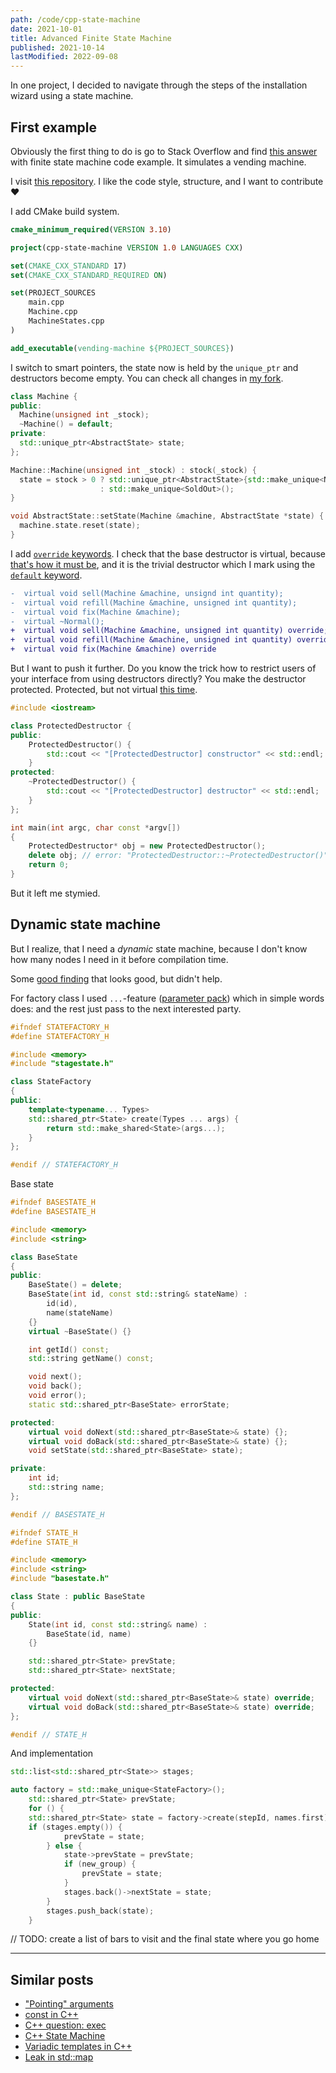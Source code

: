 ```yaml
---
path: /code/cpp-state-machine
date: 2021-10-01
title: Advanced Finite State Machine
published: 2021-10-14
lastModified: 2022-09-08
---
```


In one project, I decided to navigate through the steps of the installation wizard using a state machine. 


## First example

Obviously the first thing to do is go to Stack Overflow and find [this answer](https://stackoverflow.com/questions/14676709/c-code-for-state-machine) with finite state machine code example. It simulates a vending machine.

I visit [this repository](https://github.com/hbarcelos/cpp-state-machine). I like the code style, structure, and I want to contribute ❤️

I add CMake build system.

```cmake
cmake_minimum_required(VERSION 3.10)

project(cpp-state-machine VERSION 1.0 LANGUAGES CXX)

set(CMAKE_CXX_STANDARD 17)
set(CMAKE_CXX_STANDARD_REQUIRED ON)

set(PROJECT_SOURCES
    main.cpp
    Machine.cpp
    MachineStates.cpp
)

add_executable(vending-machine ${PROJECT_SOURCES})
```

I switch to smart pointers, the state now is held by the `unique_ptr` and destructors become empty. You can check all changes in [my fork](https://github.com/mikolasan/cpp-state-machine/tree/test).

```cpp
class Machine {
public:
  Machine(unsigned int _stock);
  ~Machine() = default;
private:
  std::unique_ptr<AbstractState> state;
};

Machine::Machine(unsigned int _stock) : stock(_stock) {
  state = stock > 0 ? std::unique_ptr<AbstractState>{std::make_unique<Normal>()}
                    : std::make_unique<SoldOut>();
}

void AbstractState::setState(Machine &machine, AbstractState *state) {
  machine.state.reset(state);
}
```

I add [`override` keywords](https://en.cppreference.com/w/cpp/language/override). I check that the base destructor is virtual, because [that's how it must be](/code/cpp/5-cpp-mistakes-you-should-avoid/#skipping-virtual-destructor-in-base-class), and it is the trivial destructor which I mark using the [`default` keyword](https://en.cppreference.com/w/cpp/keyword/default).

```diff
-  virtual void sell(Machine &machine, unsignd int quantity);
-  virtual void refill(Machine &machine, unsigned int quantity);
-  virtual void fix(Machine &machine);
-  virtual ~Normal();
+  virtual void sell(Machine &machine, unsigned int quantity) override;
+  virtual void refill(Machine &machine, unsigned int quantity) override;
+  virtual void fix(Machine &machine) override
```

But I want to push it further. Do you know the trick how to restrict users of your interface from using destructors directly? You make the destructor protected. Protected, but not virtual [this time](https://stackoverflow.com/questions/8970466/is-there-a-use-for-making-a-protected-destructor-virtual).

```cpp
#include <iostream>

class ProtectedDestructor {
public:
    ProtectedDestructor() {
        std::cout << "[ProtectedDestructor] constructor" << std::endl;
    }
protected:
    ~ProtectedDestructor() {
        std::cout << "[ProtectedDestructor] destructor" << std::endl;
    }
};

int main(int argc, char const *argv[])
{
    ProtectedDestructor* obj = new ProtectedDestructor();
    delete obj; // error: "ProtectedDestructor::~ProtectedDestructor()" (declared at line 9) is inaccessible
    return 0;
}
```

But it left me stymied.




## Dynamic state machine

But I realize, that I need a _dynamic_ state machine, because I don't know how many nodes I need in it before compilation time.

Some [good finding](https://sii.pl/blog/implementing-a-state-machine-in-c17/) that looks good, but didn't help.

For factory class I used `...`-feature ([parameter pack](https://en.cppreference.com/w/cpp/language/parameter_pack)) which in simple words does: and the rest just pass to the next interested party.

```cpp
#ifndef STATEFACTORY_H
#define STATEFACTORY_H

#include <memory>
#include "stagestate.h"

class StateFactory
{
public:
    template<typename... Types>
    std::shared_ptr<State> create(Types ... args) {
        return std::make_shared<State>(args...);
    }
};

#endif // STATEFACTORY_H
```

Base state

```cpp
#ifndef BASESTATE_H
#define BASESTATE_H

#include <memory>
#include <string>

class BaseState
{
public:
    BaseState() = delete;
    BaseState(int id, const std::string& stateName) :
        id(id),
        name(stateName)
    {}
    virtual ~BaseState() {}

    int getId() const;
    std::string getName() const;

    void next();
    void back();
    void error();
    static std::shared_ptr<BaseState> errorState;

protected:
    virtual void doNext(std::shared_ptr<BaseState>& state) {};
    virtual void doBack(std::shared_ptr<BaseState>& state) {};
    void setState(std::shared_ptr<BaseState> state);

private:
    int id;
    std::string name;
};

#endif // BASESTATE_H
```

```cpp
#ifndef STATE_H
#define STATE_H

#include <memory>
#include <string>
#include "basestate.h"

class State : public BaseState
{
public:
    State(int id, const std::string& name) :
        BaseState(id, name)
    {}

    std::shared_ptr<State> prevState;
    std::shared_ptr<State> nextState;

protected:
    virtual void doNext(std::shared_ptr<BaseState>& state) override;
    virtual void doBack(std::shared_ptr<BaseState>& state) override;
};

#endif // STATE_H
```

And implementation

```cpp
std::list<std::shared_ptr<State>> stages;

auto factory = std::make_unique<StateFactory>();
    std::shared_ptr<State> prevState;
    for () {
    std::shared_ptr<State> state = factory->create(stepId, names.first);
    if (stages.empty()) {
            prevState = state;
        } else {
            state->prevState = prevState;
            if (new_group) {
                prevState = state;
            }
            stages.back()->nextState = state;
        }
        stages.push_back(state);
    }
```

// TODO: create a list of bars to visit and the final state where you go home

----

## Similar posts

- ["Pointing" arguments](/code/cpp/pointing-arguments)
- [const in C++](/code/cpp/const-ness)
- [C++ question: exec](/code/cpp/exec-function)
- [C++ State Machine](/code/cpp/advanced-finite-state-machine)
- [Variadic templates in C++](/code/cpp/variadic-templates)
- [Leak in std::map](/code/cpp/leak-in-std-map)